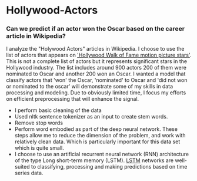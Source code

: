 # Hollywood-Actors
### Can we predict if an actor won the Oscar based on the career article in Wikipedia?

I analyze the "Holywood Actors" articles in Wikipedia. I choose to use the list of actors that appears on ['Hollywood Walk of Fame motion picture stars'](https://en.wikipedia.org/wiki/List_of_actors_with_Hollywood_Walk_of_Fame_motion_picture_stars). This is not a complete list of actors but it represents significant stars in the Hollywood industry. The list includes around 900 actors 200 of them were nominated to Oscar and another 200 won an Oscar. 
I wanted a model that classify actors that 'won' the Oscar, 'nominated' to Oscar and 'did not won or nominated to the oscar' will demonstrate some of my skills in data processing and modeling. 
Due to obviously limited time, I focus my efforts on efficient preprocessing that will enhance the signal. 
 * I perform basic cleaning of the data 
 * Used nltk sentence tokenizer as an input to create stem words.
 * Remove stop words
 * Perform word embodied as part of the deep neural network. These steps allow me to reduce the dimension of the problem, and work with relatively clean data. Which is particularly important for this data set which is quite small. 
 * I choose to use an artificial recurrent neural network (RNN) architecture of the type Long short-term memory (LSTM).  [LSTM](https://en.wikipedia.org/wiki/Long_short-term_memory) networks are well-suited to classifying, processing and making predictions based on time series data.
